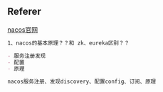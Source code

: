 ## Referer

[nacos官网](https://nacos.io/zh-cn/)

```markdown
1、nacos的基本原理？？和 zk、eureka区别？？

- 服务注册发现
- 配置
- 原理

nacos服务注册、发现discovery、配置config、订阅、原理


```